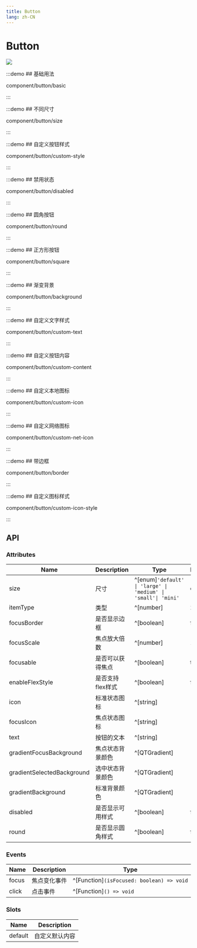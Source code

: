```yaml
---
title: Button
lang: zh-CN
---
```


# Button

<img src="/component/button/button_component.png" />

:::demo ## 基础用法

component/button/basic

:::

:::demo ## 不同尺寸

component/button/size

:::

:::demo ## 自定义按钮样式

component/button/custom-style

:::

:::demo ## 禁用状态

component/button/disabled

:::

:::demo ## 圆角按钮

component/button/round

:::

:::demo ## 正方形按钮

component/button/square

:::

:::demo ## 渐变背景

component/button/background

:::

:::demo ## 自定义文字样式

component/button/custom-text

:::

:::demo ## 自定义按钮内容

component/button/custom-content

:::

:::demo ## 自定义本地图标

component/button/custom-icon

:::

:::demo ## 自定义网络图标

component/button/custom-net-icon

:::

:::demo ## 带边框

component/button/border

:::

:::demo ## 自定义图标样式

component/button/custom-icon-style

:::

## API

### Attributes

| Name                            | Description       | Type                                                           | Default  |
| ------------------------------- | ----------------- | --------------------------------------------------------------  | ------- |
| size                            | 尺寸               | ^[enum]`'default' \| 'large' \| 'medium' \| 'small'\| 'mini'`  | default  |
| itemType                        | 类型               | ^[number]                                                      | 20000    |
| focusBorder                     | 是否显示边框         | ^[boolean]                                                     | false   |
| focusScale                      | 焦点放大倍数         | ^[number]                                                      | 1.08    |
| focusable                       | 是否可以获得焦点      | ^[boolean]                                                     | true    |
| enableFlexStyle                 | 是否支持flex样式     | ^[boolean]                                                     | false   |
| icon                            | 标准状态图标         | ^[string]                                                      | -       |
| focusIcon                       | 焦点状态图标         | ^[string]                                                      | -       |
| text                            | 按钮的文本           | ^[string]                                                      | -       |
| gradientFocusBackground         | 焦点状态背景颜色      | ^[QTGradient]                                                  | -       |
| gradientSelectedBackground      | 选中状态背景颜色      | ^[QTGradient]                                                  | -       |
| gradientBackground              | 标准背景颜色         | ^[QTGradient]                                                  | -       |
| disabled                        | 是否显示可用样式      | ^[boolean]                                                     | false   |
| round                           | 是否显示圆角样式      | ^[boolean]                                                     | false   | | -       |

### Events

| Name  | Description      | Type                                        |
| ------| ---------------- | ------------------------------------------- |
| focus | 焦点变化事件       | ^[Function]`(isFocused: boolean) => void`   |
| click | 点击事件          | ^[Function]`() => void`                     |

### Slots

| Name        | Description             |
| ----------- | ----------------------- |
| default     | 自定义默认内容             |
